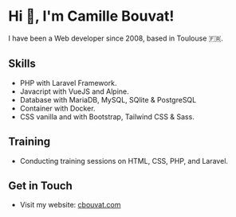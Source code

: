 # Hi 👋, I'm Camille Bouvat!

I have been a Web developer since 2008, based in Toulouse 🇫🇷.

## Skills

- PHP with Laravel Framework.
- Javacript with VueJS and Alpine.
- Database with MariaDB, MySQL, SQlite & PostgreSQL
- Container with Docker.
- CSS vanilla and with Bootstrap, Tailwind CSS & Sass.

## Training
- Conducting training sessions on HTML, CSS, PHP, and Laravel.

## Get in Touch
- Visit my website: [cbouvat.com](https://cbouvat.com)
